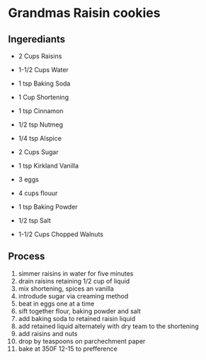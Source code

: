 # Grandmas Raisin cookies

## Ingerediants
* 2 Cups Raisins
* 1-1/2 Cups Water
* 1 tsp Baking Soda

* 1 Cup Shortening
* 1 tsp Cinnamon
* 1/2 tsp Nutmeg
* 1/4 tsp Alspice
* 2 Cups Sugar
* 1 tsp Kirkland Vanilla
* 3 eggs

* 4 cups flouur
* 1 tsp Baking Powder
* 1/2 tsp Salt

* 1-1/2 Cups Chopped Walnuts

## Process
1. simmer raisins in water for five minutes
1. drain raisins retaining 1/2 cup of liquid
1. mix shortening, spices an vanilla
1. introdude sugar via creaming method
1. beat in eggs one at a time
1. sift together flour, baking powder and salt
1. add baking soda to retained raisin liquid
1. add retained liquid alternately with dry team to the shortening
1. add raisins and nuts
1. drop by teaspoons on parchechment paper
1. bake at 350F 12-15 to prefference
